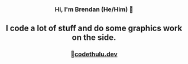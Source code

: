 
<h3 align="center">Hi, I'm Brendan (He/Him) 👋</h3>
<h2 align="center">I code a lot of stuff and do some graphics work on the side.</h2>
<h3 align="center">🔗<a href="https://www.codethulu.dev">codethulu.dev</a></h3>
